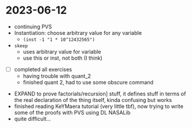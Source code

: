 2023-06-12
==========
- continuing PVS
- Instantiation: choose arbitrary value for any variable
	- `(inst -1 "1 * 10^12432565")`
- `skeep`
	- uses arbitrary value for variable
	- use this or inst, not both (I think)
- [ ] completed all exercises
	- having trouble with quant_2
	- finished quant 2, had to use some obscure command
- EXPAND to prove factorials/recursion] stuff, it defines stuff in terms of the real declaration of the thing itself, kinda confusing but works
- finished reading KeYMaera tutorial (very little tbf), now trying to write some of the proofs with PVS using DL NASALib
- quite difficult...

